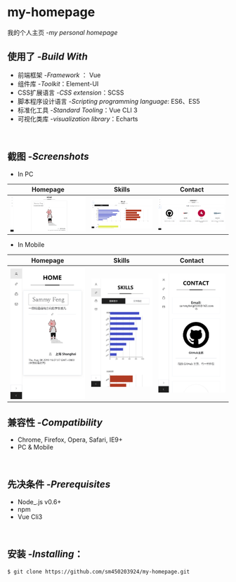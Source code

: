 # my-homepage

我的个人主页 -*my personal homepage*

##  使用了 -*Build With*
-  前端框架  -*Framework* ： Vue
- 组件库  -*Toolkit*：Element-UI
- CSS扩展语言  -*CSS extension*：SCSS
- 脚本程序设计语言 -*Scripting programming language*: ES6、ES5
- 标准化工具  -*Standard Tooling*：Vue CLI 3
- 可视化类库  -*visualization library*：Echarts
<br>

## 截图 -*Screenshots*
- In PC

| **Homepage** | **Skills** | **Contact** |
| :---: |:---:| :---:|
| ![image](https://github.com/sm450203924/my-homepage/raw/master/screenshots/homepage.png)|![image](https://github.com/sm450203924/my-homepage/raw/master/screenshots/skills.png)|![image](https://github.com/sm450203924/my-homepage/raw/master/screenshots/contact.png)|

- In Mobile

| **Homepage** | **Skills** | **Contact** |
| :---: |:---:| :---:|
| ![image](https://github.com/sm450203924/my-homepage/raw/master/screenshots/m-homepage.png)|![image](https://github.com/sm450203924/my-homepage/raw/master/screenshots/m-skills.png)|![image](https://github.com/sm450203924/my-homepage/raw/master/screenshots/m-contact.png)|


## 兼容性 -*Compatibility*
- Chrome, Firefox, Opera, Safari, IE9+
- PC & Mobile
<br>

## 先决条件 -*Prerequisites*
 - Node_.js v0.6+ 
 - npm
 - Vue Cli3
 <br>

## 安装 -*Installing*：

```shell  
$ git clone https://github.com/sm450203924/my-homepage.git
```  
<br>